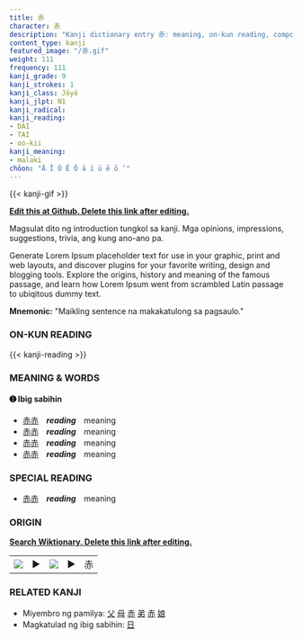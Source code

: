 ```yaml
---
title: 赤
character: 赤
description: "Kanji dictionary entry 赤: meaning, on-kun reading, compounds, origin, related kanji"
content_type: kanji
featured_image: "/赤.gif"
weight: 111
frequency: 111
kanji_grade: 9
kanji_strokes: 1
kanji_class: Jōyō
kanji_jlpt: N1
kanji_radical: 
kanji_reading: 
- DAI
- TAI
- oo-kii
kanji_meaning:
- malaki
chōon: "Ā Ī Ū Ē Ō ā ī ū ē ō ’"
---
```

[//]: # (Don't edit the line below. Kanji animated GIF code is automatically generated.)
{{< kanji-gif >}}

[//]: # (Edit below this line.)

**[Edit this at Github. Delete this link after editing.](https://github.com/tim0g/tim/tree/main/content/kanji/赤/index.md)**

Magsulat dito ng introduction tungkol sa kanji. Mga opinions, impressions, suggestions, trivia, ang kung ano-ano pa.

Generate Lorem Ipsum placeholder text for use in your graphic, print and web layouts, and discover plugins for your favorite writing, design and blogging tools. Explore the origins, history and meaning of the famous passage, and learn how Lorem Ipsum went from scrambled Latin passage to ubiqitous dummy text.
 
**Mnemonic:** "Maikling sentence na makakatulong sa pagsaulo."

### ON-KUN READING

[//]: # (Don't edit the line below. ON-KUN READING code is automatically generated.)
{{< kanji-reading >}}

### MEANING & WORDS

#### ➊ **Ibig sabihin**
  - [赤](../赤)[赤](../赤)　***reading***　meaning
  - [赤](../赤)[赤](../赤)　***reading***　meaning
  - [赤](../赤)[赤](../赤)　***reading***　meaning
  - [赤](../赤)[赤](../赤)　***reading***　meaning

### SPECIAL READING
  - [赤](../赤)[赤](../赤)　***reading***　meaning

### ORIGIN

**[Search Wiktionary. Delete this link after editing.](https://wiktionary.org/wiki/赤)**
<table class="kanji-table"><tr><td>
<img src="60px-赤-bronze.svg.png">
</td><td>▶</td><td>
<img src="60px-赤-oracle.svg.png">
</td><td>▶</td>
<td class="kanji-origin">赤</td>
</tr></table>

### RELATED KANJI
- Miyembro ng pamilya: [父](../父) [母](../母) [赤](../赤) [弟](../弟) [赤](../赤) [娘](../娘)
- Magkatulad ng ibig sabihin: [日](../日)
